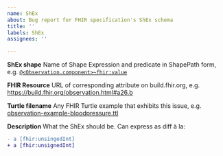 ```yaml
---
name: ShEx
about: Bug report for FHIR specification's ShEx schema
title: ''
labels: ShEx
assignees: ''

---
```


**ShEx shape**
Name of Shape Expression and predicate in ShapePath form, e.g. [`@<Observation.component>~fhir:value`](https://build.fhir.org/observation.shex.html)

**FHIR Resource**
URL of corresponding attribute on build.fhir.org, e.g. https://build.fhir.org/observation.html#a26.b

**Turtle filename**
Any FHIR Turtle example that exhibits this issue, e.g. [observation-example-bloodpressure.ttl](https://build.fhir.org/observation-example-bloodpressure.ttl.html)

**Description**
What the ShEx should be. Can express as diff à la:
``` diff
- a [fhir:unsingedInt]
+ a [fhir:unsignedInt]
```
